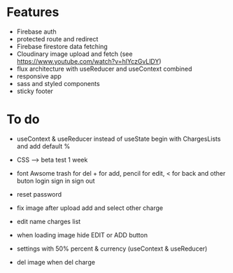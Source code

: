 # Features

- Firebase auth
- protected route and redirect
- Firebase firestore data fetching
- Cloudinary image upload and fetch (see https://www.youtube.com/watch?v=hlYczGvLlDY)
- flux architecture with useReducer and useContext combined
- responsive app
- sass and styled components
- sticky footer

# To do

- useContext & useReducer instead of useState begin with ChargesLists and add default %

- CSS --> beta test 1 week

- font Awsome trash for del + for add, pencil for edit, < for back and other buton login sign in sign out

- reset password

- fix image after upload add and select other charge

- edit name charges list
- when loading image hide EDIT or ADD button

- settings with 50% percent & currency (useContext & useReducer)

- del image when del charge
